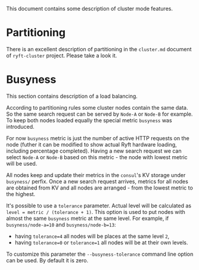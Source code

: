 This document contains some description of cluster mode features.

# Partitioning

There is an excellent description of partitioning in the
`cluster.md` document of `ryft-cluster` project.
Please take a look it.

# Busyness

This section contains description of a load balancing.

According to partitioning rules some cluster nodes contain the same data.
So the same search request can be served by `Node-A` or `Node-B` for example.
To keep both nodes loaded equally the special metric `busyness` was introduced.

For now `busyness` metric is just the number of active HTTP requests on the node
(futher it can be modified to show actual Ryft hardware loading, including
percentage completed). Having a new search request we can select `Node-A`
or `Node-B` based on this metric - the node with lowest metric will be used.

All nodes keep and update their metrics in the `consul`'s KV storage
under `busyness/` perfix. Once a new search request arrives, metrics for all
nodes are obtained from KV and all nodes are arranged - from the
lowest metric to the highest.

It's possible to use a `tolerance` parameter. Actual level will be calculated
as `level = metric / (tolerance + 1)`. This option is used to put
nodes with almost the same `busyness` metric at the same level. For example,
if `busyness/node-a=10` and `busyness/node-b=13`:
- having `tolerance=4` all nodes will be places at the same level `2`,
- having `tolerance=0` or `tolerance=1` all nodes will be at their own levels.

To customize this parameter the `--busyness-tolerance` command line option
can be used. By default it is zero.
